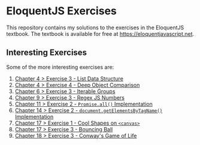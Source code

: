 # EloquentJS Exercises
This repository contains my solutions to the exercises in the EloquentJS textbook. The textbook is available for free at https://eloquentjavascript.net.
## Interesting Exercises
Some of the more interesting exercises are: 

1. [Chapter 4 > Exercise 3 - List Data Structure](Chapter4/exercise3.html)
2. [Chapter 4 > Exercise 4 - Deep Object Comparison](Chapter4/exercise4.html)
3. [Chapter 6 > Exercise 3 - Iterable Groups](Chapter6/exercise3.html)
4. [Chapter 9 > Exercise 3 - Regex JS Numbers](Chapter9/exercise3.html)
5. [Chapter 11 > Exercise 2 - `Promise.all()` Implementation](Chapter11/exercise2.html)
6. [Chapter 14 > Exercise 2 - `document.getElementsByTagName()` Implementation](Chapter14/exercise2.html)
7. [Chapter 17 > Exercise 1 - Cool Shapes on `<canvas>`](Chapter17/exercise1.html)
8. [Chapter 17 > Exercise 3 - Bouncing Ball](Chapter17/exercise3.html)
9. [Chapter 18 > Exercise 3 - Conway's Game of Life](Chapter18/exercise3.html)
